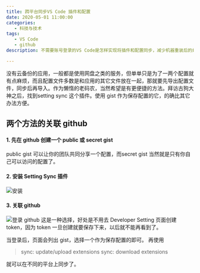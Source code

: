 ```yaml
---
title: 跨平台同步VS Code 插件和配置
date: 2020-05-01 11:00:00
categories:
   - 科技与技术
tags:
   - VS Code
   - github
description: 不需要账号登录的VS Code是怎样实现将插件和配置同步，减少机器重装后的烦恼。除了使用云盘之类的服务外，还有什么方法保证各个环境一致？

---
```


没有云备份的应用，一般都是使用网盘之类的服务，但单单只是为了一两个配置就有点麻烦，而且配置文件多数是和应用的其它文件放在一起，那就要先导出配置文件，同步后再导入。作为懒惰的老码农，当然希望是有更便捷的方法。拜访古狗大神之后，找到setting sync 这个插件。使用 gist 作为保存配置的它，的确比其它办法方便。

## 两个方法的关联 github

#### 1. 先在 github 创建一个 public 或 secret gist

public gist 可以让你的团队共同分享一个配置，而secret gist 当然就是只有你自己可以访问的配置了。

#### 2. 安装 Setting Sync 插件

![安装](https://i.loli.net/2020/05/01/jL72WJ1cIRFNdyO.png 'Install Setting Sync')

#### 3. 关联 github

![登录 github](https://i.loli.net/2020/05/01/vOIakKGN6oY4B2e.png 'Login github')
这是一种选择，好处是不用去 Developer Setting 页面创建 token，因为 token 一旦创建就要保存下来，以后就不能再看到了。

当登录后，页面会列出 gist，选择一个作为保存配置的即可。
再使用
>sync: update/upload extensions
>sync: download extensions

就可以在不同的平台上同步了。